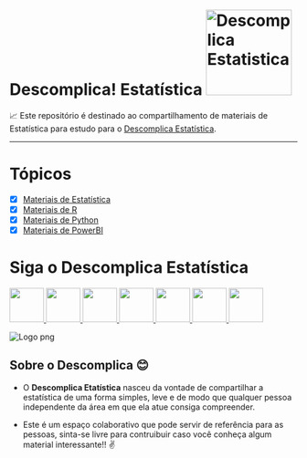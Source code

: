 # Descomplica! Estatística <a  href="https://www.instagram.com/descomplicaestatistica/"> <img src="https://descomplicaestatistica.files.wordpress.com/2020/08/cropped-capa-facebook-3.png" title="Descomplica Estatistica" class="center" width="150">  </a>

:chart_with_upwards_trend:
Este repositório é destinado ao compartilhamento de materiais de Estatística para estudo para o
[Descomplica Estatística](https://www.instagram.com/descomplicaestatistica/). 
   
-------

# Tópicos 

 - [x] [Materiais de Estatística](https://github.com/AnaCarolinaFDias/DescomplicaEstatistica/tree/master/Estatistica)
 - [x] [Materiais de R](https://github.com/AnaCarolinaFDias/DescomplicaEstatistica/tree/master/R)
 - [x] [Materiais de Python](https://github.com/AnaCarolinaFDias/DescomplicaEstatistica/tree/master/Python)
 - [x] [Materiais de PowerBI](https://github.com/AnaCarolinaFDias/DescomplicaEstatistica/tree/master/PowerBI)

# Siga o Descomplica Estatística 



<a  href="https://www.instagram.com/descomplicaestatistica/"> <img src="https://upload.wikimedia.org/wikipedia/commons/thumb/a/a5/Instagram_icon.png/1200px-Instagram_icon.png" class="center" width="60"> </a> 
<a  href="https://www.youtube.com/channel/UCh7holfA6lXAeKPFHIqeOwQ/featured?view_as=subscriber&sub_confirmation=1"> <img src="https://icons-for-free.com/iconfiles/png/512/logo+media+social+square+video+youtube+icon-1320192913003765080.png" class="center" width="60"> </a> 
<a  href="https://medium.com/@descomplicaestatistica"> <img src="https://cdn.icon-icons.com/icons2/1584/PNG/512/3721675-medium_108052.png" class="center" width="60"> </a> 
<a  href="https://descomplicaestatistica.com//"> <img src="https://images.vexels.com/media/users/3/205387/isolated/preview/9e5a4a16e78a187fc3e47fc6e2c5f03a-curso-de---cone-do-site-internet-by-vexels.png" class="center" width="60"> </a> 
<a  href="https://www.linkedin.com/company/descomplica-estat%C3%ADstica/?viewAsMember=true"> <img src="https://image.flaticon.com/icons/png/512/174/174857.png" class="center" width="60"> </a> 
<a  href="https://twitter.com/descomplicaest1"> <img src="https://image.flaticon.com/icons/png/512/124/124021.png" class="center" width="60"> </a> 
<a  href="https://www.facebook.com/descomplicaestatistica"> <img src="https://image.flaticon.com/icons/png/512/124/124010.png" class="center" width="60"> </a> 


  ![Logo png](https://user-images.githubusercontent.com/15165646/93026801-178f4980-f5df-11ea-8947-7e06e30b5e29.png)
  
## Sobre o Descomplica :blush:
- O **Descomplica Etatística** nasceu da vontade de compartilhar a estatística de uma forma simples, leve e de modo que qualquer pessoa independente da área em que ela atue consiga compreender.

- Este é um espaço colaborativo que pode servir de referência para as pessoas, sinta-se livre para contruibuir caso você conheça algum material interessante!! :v:
